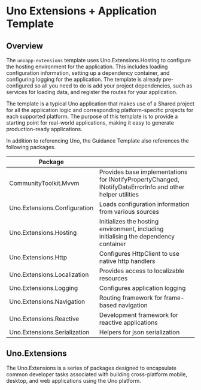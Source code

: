 # Uno Extensions + Application Template

## Overview

The `unoapp-extensions` template uses Uno.Extensions.Hosting to configure the hosting environment for the application. This includes loading configuration information, setting up a dependency container, and configuring logging for the application. The template is already pre-configured so all you need to do is add your project dependencies, such as services for loading data, and register the routes for your application.

The template is a typical Uno application that makes use of a Shared project for all the application logic and corresponding platform-specific projects for each supported platform. The purpose of this template is to provide a starting point for real-world applications, making it easy to generate production-ready applications.

In addition to referencing Uno, the Guidance Template also references the following packages.

| Package                      |                                                                                                           |
|------------------------------|-----------------------------------------------------------------------------------------------------------|
| CommunityToolkit.Mvvm        | Provides base implementations for INotifyPropertyChanged, INotifyDataErrorInfo and other helper utilities |
| Uno.Extensions.Configuration | Loads configuration information from various sources                                                      |
| Uno.Extensions.Hosting       | Initializes the hosting environment, including initialising the dependency container                      |
| Uno.Extensions.Http          | Configures HttpClient to use native http handlers                                                         |
| Uno.Extensions.Localization  | Provides access to localizable resources                                                                  |
| Uno.Extensions.Logging       | Configures application logging                                                                            |
| Uno.Extensions.Navigation    | Routing framework for frame-based navigation                                                              |
| Uno.Extensions.Reactive      | Development framework for reactive applications                                                          |
| Uno.Extensions.Serialization | Helpers for json serialization                                                                            |

## Uno.Extensions

The Uno.Extensions is a series of packages designed to encapsulate common developer tasks associated with building cross-platform mobile, desktop, and web applications using the Uno platform.
